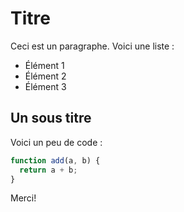 # Titre

Ceci est un paragraphe. Voici une liste :

- Élément 1
- Élément 2
- Élément 3

## Un sous titre

Voici un peu de code :

```javascript
function add(a, b) {
  return a + b;
}
```
Merci!
 

